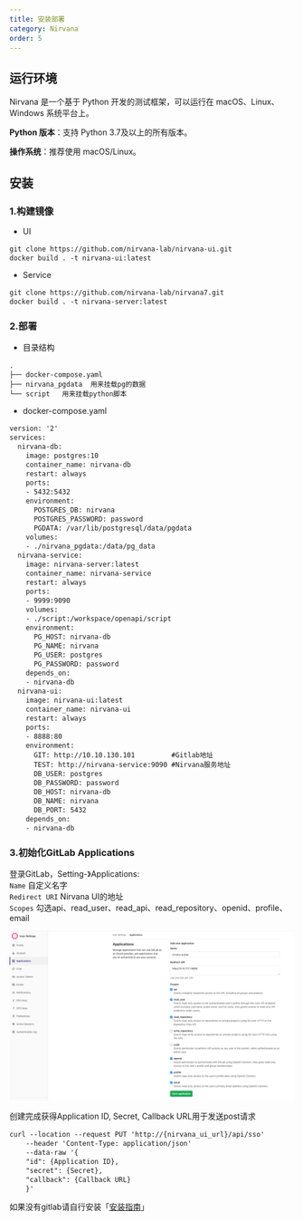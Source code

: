 ```yaml
---
title: 安装部署
category: Nirvana
order: 5
---
```


## 运行环境
Nirvana 是一个基于 Python 开发的测试框架，可以运行在 macOS、Linux、Windows 系统平台上。  


**Python 版本**：支持 Python 3.7及以上的所有版本。

**操作系统**：推荐使用 macOS/Linux。

## 安装

### 1.构建镜像
- UI  
```
git clone https://github.com/nirvana-lab/nirvana-ui.git
docker build . -t nirvana-ui:latest
```
- Service  
```
git clone https://github.com/nirvana-lab/nirvana7.git
docker build . -t nirvana-server:latest 
```      
   

### 2.部署

- 目录结构
```
.
├── docker-compose.yaml
├── nirvana_pgdata  用来挂载pg的数据
└── script   用来挂载python脚本
```

- docker-compose.yaml  
```
version: '2'
services:
  nirvana-db:
    image: postgres:10
    container_name: nirvana-db
    restart: always
    ports:
    - 5432:5432
    environment:
      POSTGRES_DB: nirvana
      POSTGRES_PASSWORD: password
      PGDATA: /var/lib/postgresql/data/pgdata
    volumes:
    - ./nirvana_pgdata:/data/pg_data
  nirvana-service:
    image: nirvana-server:latest
    container_name: nirvana-service
    restart: always
    ports:
    - 9999:9090
    volumes:
    - ./script:/workspace/openapi/script
    environment:
      PG_HOST: nirvana-db
      PG_NAME: nirvana
      PG_USER: postgres
      PG_PASSWORD: password
    depends_on:
    - nirvana-db
  nirvana-ui:
    image: nirvana-ui:latest
    container_name: nirvana-ui
    restart: always
    ports:
    - 8888:80
    environment:
      GIT: http://10.10.130.101         #Gitlab地址
      TEST: http://nirvana-service:9090 #Nirvana服务地址
      DB_USER: postgres
      DB_PASSWORD: password
      DB_HOST: nirvana-db
      DB_NAME: nirvana
      DB_PORT: 5432
    depends_on:
    - nirvana-db
```

### 3.初始化GitLab Applications

登录GitLab，Setting-》Applications:  
`Name` 自定义名字  
`Redirect URI` Nirvana UI的地址    
`Scopes` 勾选api、read_user、read_api、read_repository、openid、profile、email    

![Tracker](/images/gitlab.png)

创建完成获得Application ID, Secret, Callback URL用于发送post请求

```
curl --location --request PUT 'http://{nirvana_ui_url}/api/sso'
	--header 'Content-Type: application/json'
	--data-raw '{
	"id": {Application ID},
	"secret": {Secret},
	"callback": {Callback URL}
	}'

```


如果没有gitlab请自行安装「[安装指南](https://github.com/lunamagic1978/document/blob/master/middleware/GitLab-ce%E5%AE%89%E8%A3%85.md)」

